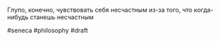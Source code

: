Глупо, конечно, чувствовать себя несчастным из-за того, что когда-нибудь станешь несчастным

#seneca #philosophy
#draft